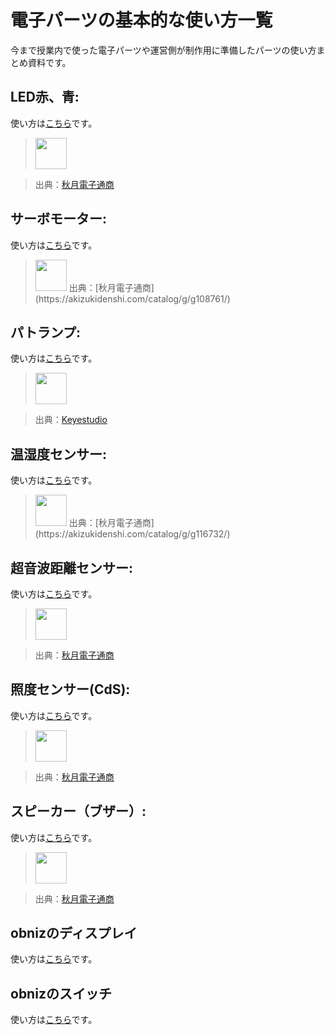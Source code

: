 # 電子パーツの基本的な使い方一覧

今まで授業内で使った電子パーツや運営側が制作用に準備したパーツの使い方まとめ資料です。

## LED赤、青: 

使い方は[こちら](./indicator/led.md)です。

> <img src="https://akizukidenshi.com/img/goods/L/112519.jpg" width="50">

> 出典：[秋月電子通商](https://akizukidenshi.com/catalog/g/g112519/)

## サーボモーター: 

使い方は[こちら](./actuator/servo.md)です。

> <img src="https://akizukidenshi.com/img/goods/L/108761.jpg" width="50">
> 出典：[秋月電子通商](https://akizukidenshi.com/catalog/g/g108761/)

## パトランプ: 

使い方は[こちら](./indicator/ledlights.md)です。

> <img src="https://ueeshop.ly200-cdn.com/u_file/UPAH/UPAH808/2108/products/14/69524b4790.jpg?x-oss-process=image/format,webp" width="50">

> 出典：[Keyestudio](https://www.keyestudio.com/products/keyestudio-traffic-light-module-black-and-eco-friendly-for-arduino)

## 温湿度センサー: 

使い方は[こちら](./sensor/temp-hum.md)です。

> <img src="https://akizukidenshi.com/img/goods/L/116732.jpg" width="50">
> 出典：[秋月電子通商](https://akizukidenshi.com/catalog/g/g116732/)

## 超音波距離センサー: 

使い方は[こちら](./sensor/distance.md)です。

> <img src="https://akizukidenshi.com/img/goods/L/111009.jpg" width="50">

> 出典：[秋月電子通商](http://akizukidenshi.com/catalog/g/gM-11009/)

## 照度センサー(CdS): 

使い方は[こちら](./sensor/cds.md)です。

> <img src="https://akizukidenshi.com/img/goods/L/100110.jpg" width="50">

> 出典：[秋月電子通商](https://akizukidenshi.com/catalog/g/g100110/)

## スピーカー（ブザー）: 

使い方は[こちら](./actuator/speaker.md)です。

> <img src="https://akizukidenshi.com/img/goods/L/104118.jpg" width="50">

> 出典：[秋月電子通商](http://akizukidenshi.com/catalog/g/gP-04118/)

## obnizのディスプレイ

使い方は[こちら](./indicator/obniz-display.md)です。

## obnizのスイッチ

使い方は[こちら](./sensor/obniz-switch.md)です。
